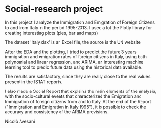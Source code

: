 # Social-research project
In this project I analyze the Immigration and Emigration of Foreign Citizens to and from Italy in the period 1995-2013.
I used a lot the Plotly library for creating interesting plots (pies, bar and maps)

The dataset 'italy.xlsx' is an Excel file, the source is the UN website.

After the EDA and the plotting, I tried to predict the future 3 years immigration and emigration rates of foreign citizens in Italy, using both polynomial and linear regression, and ARIMA, an interesting machine learning tool to predic future data using the historical data available.

The results are satisfactory, since they are really close to the real values present in the ISTAT reports.

I also made a Social Report that explains the main elements of the analysis, with the socio-cultural events that characterized the Emigration and Immigration of foreign citizens from and to Italy. 
At the end of the Report ("Immigration and Emigration in Italy 1995"), it is possible to check the accuracy and consistency of the ARIMA previsions.

Nicolò Avesani
